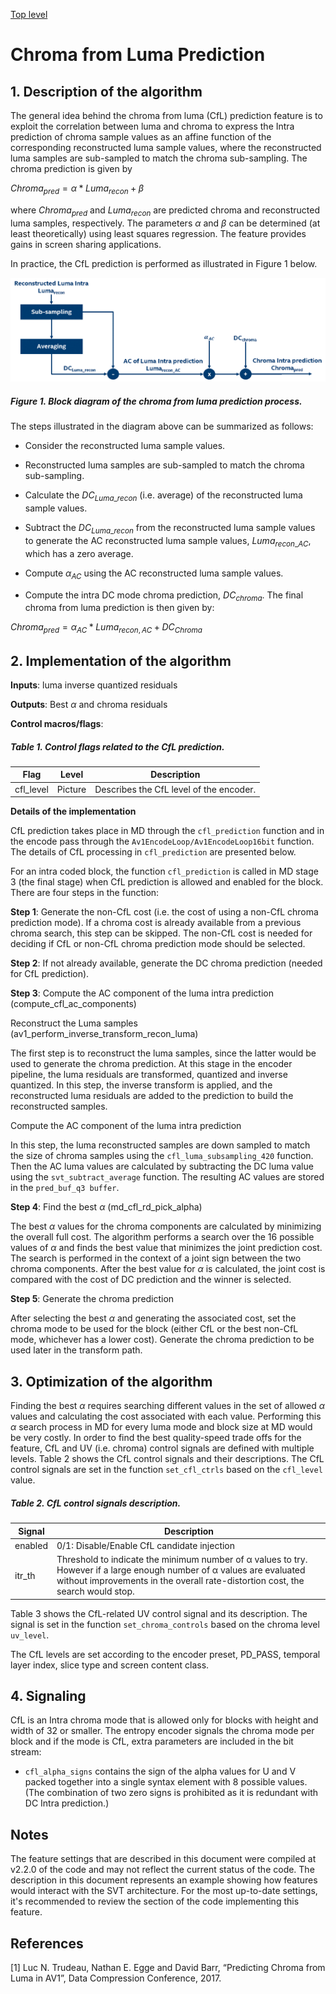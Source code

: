 [Top level](../README.md)

# Chroma from Luma Prediction

## 1. Description of the algorithm

The general idea behind the chroma from luma (CfL) prediction feature is to
exploit the correlation between luma and chroma to express the Intra prediction
of chroma sample values as an affine function of the corresponding
reconstructed luma sample values, where the reconstructed luma samples are
sub-sampled to match the chroma sub-sampling. The chroma prediction is given by

$`Chroma_{pred}=\alpha*Luma_{recon}+\beta`$

where $`Chroma_{pred}`$ and
$`Luma_{recon}`$ are predicted chroma
and reconstructed luma samples, respectively. The parameters
$`\alpha`$ and
$`\beta`$ can be determined (at least
theoretically) using least squares regression. The feature provides gains in
screen sharing applications.

In practice, the CfL prediction is performed as illustrated in Figure 1 below.

![cfl_appendix_fig1](./img/cfl_appendix_fig1.png)

##### Figure 1. Block diagram of the chroma from luma prediction process.

The steps illustrated in the diagram above can be summarized as follows:

  - Consider the reconstructed luma sample values.

  - Reconstructed luma samples are sub-sampled to match the chroma
    sub-sampling.

  - Calculate the $`DC_{Luma\_recon}`$ (i.e. average) of the
    reconstructed luma sample values.

  - Subtract the $`DC_{Luma\_recon}`$ from the reconstructed luma sample values to generate the AC reconstructed luma sample values, $`Luma_{recon\_AC}`$, which has a zero average.

  - Compute $`\alpha_{AC}`$ using the AC reconstructed luma sample values.

  - Compute the intra DC mode chroma prediction, $`DC_{chroma}`$. The final chroma
    from luma prediction is then given by:

$`Chroma_{pred} = \alpha_{AC} * Luma_{recon,AC} + DC_{Chroma}`$

## 2. Implementation of the algorithm

**Inputs**: luma inverse quantized residuals

**Outputs**: Best $`\alpha`$ and chroma residuals

**Control macros/flags**:

##### Table 1. Control flags related to the CfL prediction.
| **Flag**          | **Level**     | **Description**                                                                      |
| ----------------- | ------------- | ------------------------------------------------------------------------------------ |
| cfl_level         | Picture       | Describes the CfL level of the encoder.                                              |

**Details of the implementation**

CfL prediction takes place in MD through the ```cfl_prediction``` function
and in the encode pass through the ```Av1EncodeLoop/Av1EncodeLoop16bit``` function. The details of CfL processing in ```cfl_prediction``` are presented below.

For an intra coded block, the function ```cfl_prediction``` is called in MD stage 3 (the final stage) when CfL prediction is allowed and enabled for the block. There are four steps in the function:

**Step 1**: Generate the non-CfL cost (i.e. the cost of using a non-CfL chroma prediction mode).  If a chroma cost is already available from a previous chroma search, this step can be skipped.  The non-CfL cost is needed for deciding if CfL or non-CfL chroma prediction mode should be selected.

**Step 2**: If not already available, generate the DC chroma prediction (needed for CfL prediction).

**Step 3**: Compute the AC component of the luma intra prediction (compute_cfl_ac_components)

Reconstruct the Luma samples (av1_perform_inverse_transform_recon_luma)

The first step is to reconstruct the luma samples, since the latter would be used to generate the chroma prediction. At this stage in the encoder pipeline, the luma residuals are transformed, quantized and inverse quantized. In this step, the inverse transform is applied, and the reconstructed luma residuals are added to the prediction to build the reconstructed samples.

Compute the AC component of the luma intra prediction

In this step, the luma reconstructed samples are down sampled to match
the size of chroma samples using the ``` cfl_luma_subsampling_420 ```
function. Then the AC luma values are calculated by subtracting the DC luma
value using the ```svt_subtract_average``` function. The resulting AC values are stored
in the ```pred_buf_q3 buffer```.

**Step 4**: Find the best $`\alpha`$ (md_cfl_rd_pick_alpha)

The best $`\alpha`$ values for the chroma components are calculated by
minimizing the overall full cost. The algorithm performs a search over the 16 possible
values of $`\alpha`$ and finds the best value that minimizes the joint prediction cost.
The search is performed in the context of a joint sign between the two chroma components.
After the best value for $`\alpha`$ is calculated, the joint cost is compared with the cost of DC prediction and the winner is selected.


**Step 5**: Generate the chroma prediction

After selecting the best  $`\alpha`$ and generating the associated cost, set the chroma mode to be used for the block (either CfL or the best non-CfL mode, whichever has a lower cost). Generate the chroma prediction to be used later in the transform path.

## 3. Optimization of the algorithm

Finding the best $`\alpha`$ requires searching different
values in the set of allowed $`\alpha`$ values and calculating the cost
associated with each value. Performing this $`\alpha`$ search
process in MD for every luma mode and block size
at MD would be very costly. In order to find the best quality-speed
trade offs for the feature, CfL and UV (i.e. chroma) control signals are defined with multiple levels.
Table 2 shows the CfL control signals and their descriptions.
The CfL control signals are set in the function ```set_cfl_ctrls``` based on the ```cfl_level``` value.

##### Table 2. CfL control signals description.

| **Signal**        | **Description**                                                                                                                                                                                           |
| ----------------- | --------------------------------------------------------------------------------------------------------------------------------------------------------------------------------------------------------- |
| enabled           | 0/1: Disable/Enable CfL candidate injection                                                                                                                                                               |
| itr_th            | Threshold to indicate the minimum number of α values to try. However if a large enough number of α values are evaluated without improvements in the overall rate-distortion cost, the search would stop.  |

Table 3 shows the CfL-related UV control signal and its description. The signal is set in the function ```set_chroma_controls``` based on the chroma level ```uv_level```.

The CfL levels are set according to the encoder preset, PD_PASS, temporal layer index, slice type and screen content class.

## 4. Signaling

CfL is an Intra chroma mode that is allowed only for blocks with height and width of 32 or smaller.
The entropy encoder signals the chroma mode per block and if the mode is CfL,
extra parameters are included in the bit stream:

  - ```cfl_alpha_signs``` contains the sign of the alpha values for U and
    V packed together into a single syntax element with 8 possible
    values. (The combination of two zero signs is prohibited as it is
    redundant with DC Intra prediction.)

## Notes

The feature settings that are described in this document were compiled at
v2.2.0 of the code and may not reflect the current status of the code. The
description in this document represents an example showing how features would
interact with the SVT architecture. For the most up-to-date settings, it's
recommended to review the section of the code implementing this feature.

## References

[1] Luc N. Trudeau, Nathan E. Egge and David Barr,
“Predicting Chroma from Luma in AV1”, Data Compression Conference, 2017.

